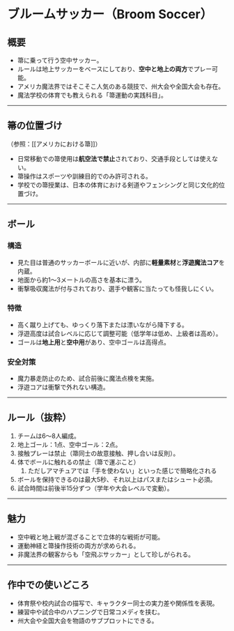 # ブルームサッカー（Broom Soccer）

## 概要
- 箒に乗って行う空中サッカー。
- ルールは地上サッカーをベースにしており、**空中と地上の両方**でプレー可能。
- アメリカ魔法界ではそこそこ人気のある競技で、州大会や全国大会も存在。
- 魔法学校の体育でも教えられる「箒運動の実践科目」。

---

## 箒の位置づけ
（参照：[[アメリカにおける箒]]）
- 日常移動での箒使用は**航空法で禁止**されており、交通手段としては使えない。
- 箒操作はスポーツや訓練目的でのみ許可される。
- 学校での箒授業は、日本の体育における剣道やフェンシングと同じ文化的位置づけ。

---

## ボール
### 構造
- 見た目は普通のサッカーボールに近いが、内部に**軽量素材**と**浮遊魔法コア**を内蔵。
- 地面から約1〜3メートルの高さを基本に漂う。
- 衝撃吸収魔法が付与されており、選手や観客に当たっても怪我しにくい。

### 特徴
- 高く蹴り上げても、ゆっくり落下または漂いながら降下する。
- 浮遊高度は試合レベルに応じて調整可能（低学年は低め、上級者は高め）。
- ゴールは**地上用**と**空中用**があり、空中ゴールは高得点。

### 安全対策
- 魔力暴走防止のため、試合前後に魔法点検を実施。
- 浮遊コアは衝撃で外れない構造。

---

## ルール（抜粋）
1. チームは6〜8人編成。
2. 地上ゴール：1点、空中ゴール：2点。
3. 接触プレーは禁止（箒同士の故意接触、押し合いは反則）。
4. 体でボールに触れるの禁止（箒で運ぶこと）
	1. ただしアマチュアでは「手を使わない」といった感じで簡略化される
5. ボールを保持できるのは最大5秒、それ以上はパスまたはシュート必須。
6. 試合時間は前後半15分ずつ（学年や大会レベルで変動）。

---

## 魅力
- 空中戦と地上戦が混ざることで立体的な戦術が可能。
- 運動神経と箒操作技術の両方が求められる。
- 非魔法界の観客からも「空飛ぶサッカー」として珍しがられる。

---

## 作中での使いどころ
- 体育祭や校内試合の描写で、キャラクター同士の実力差や関係性を表現。
- 練習中や試合中のハプニングで日常コメディを挟む。
- 州大会や全国大会を物語のサブプロットにできる。
